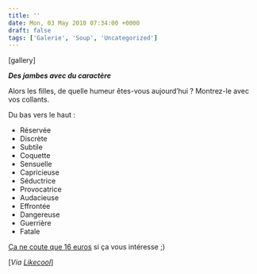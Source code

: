 ```yaml
---
title: ''
date: Mon, 03 May 2010 07:34:00 +0000
draft: false
tags: ['Galerie', 'Soup', 'Uncategorized']
---
```


\[gallery\]

_**Des jambes avec du caractère**_

Alors les filles, de quelle humeur êtes-vous aujourd’hui ? Montrez-le avec vos collants.

Du bas vers le haut :

*   Réservée
*   Discrète
*   Subtile
*   Coquette
*   Sensuelle
*   Capricieuse
*   Séductrice
*   Provocatrice
*   Audacieuse
*   Effrontée
*   Dangereuse
*   Guerrière
*   Fatale

[Ça ne coute que 16 euros](http://www.veinticuatrodientes.com/mediaspalabras02.html) si ça vous intéresse ;)

\[_Via [Likecool](http://www.likecool.com/Legs_with_Character--Apparel--Style.html)_\]